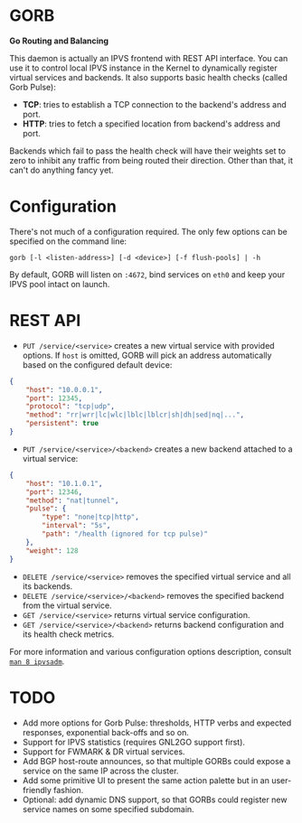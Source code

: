 # GORB
**Go Routing and Balancing**

This daemon is actually an IPVS frontend with REST API interface. You can use it to control local IPVS instance in the Kernel to dynamically register virtual services and backends. It also supports basic health checks (called Gorb Pulse):

- **TCP**: tries to establish a TCP connection to the backend's address and port.
- **HTTP**: tries to fetch a specified location from backend's address and port.

Backends which fail to pass the health check will have their weights set to zero to inhibit any traffic from being routed their direction. Other than that, it can't do anything fancy yet.

# Configuration

There's not much of a configuration required. The only few options can be specified on the command line:

    gorb [-l <listen-address>] [-d <device>] [-f flush-pools] | -h

By default, GORB will listen on `:4672`, bind services on `eth0` and keep your IPVS pool intact on launch.

# REST API

- `PUT /service/<service>` creates a new virtual service with provided options. If `host` is omitted, GORB will pick an
address automatically based on the configured default device:
```json
{
    "host": "10.0.0.1",
    "port": 12345,
    "protocol": "tcp|udp",
    "method": "rr|wrr|lc|wlc|lblc|lblcr|sh|dh|sed|nq|...",
    "persistent": true
}
```
- `PUT /service/<service>/<backend>` creates a new backend attached to a virtual service:
```json
{
    "host": "10.1.0.1",
    "port": 12346,
    "method": "nat|tunnel",
    "pulse": {
        "type": "none|tcp|http",
        "interval": "5s",
        "path": "/health (ignored for tcp pulse)"
    },
    "weight": 128
}
```
- `DELETE /service/<service>` removes the specified virtual service and all its backends.
- `DELETE /service/<service>/<backend>` removes the specified backend from the virtual service.
- `GET /service/<service>` returns virtual service configuration.
- `GET /service/<service>/<backend>` returns backend configuration and its health check metrics.

For more information and various configuration options description, consult [`man 8 ipvsadm`](http://linux.die.net/man/8/ipvsadm).

# TODO

- Add more options for Gorb Pulse: thresholds, HTTP verbs and expected responses, exponential back-offs and so on.
- Support for IPVS statistics (requires GNL2GO support first).
- Support for FWMARK & DR virtual services.
- Add BGP host-route announces, so that multiple GORBs could expose a service on the same IP across the cluster.
- Add some primitive UI to present the same action palette but in an user-friendly fashion.
- Optional: add dynamic DNS support, so that GORBs could register new service names on some specified subdomain.
